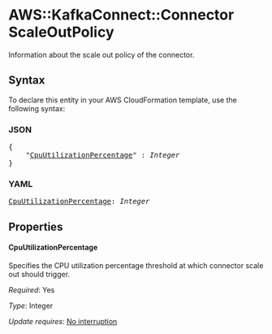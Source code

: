 # AWS::KafkaConnect::Connector ScaleOutPolicy

Information about the scale out policy of the connector.

## Syntax

To declare this entity in your AWS CloudFormation template, use the following syntax:

### JSON

<pre>
{
    "<a href="#cpuutilizationpercentage" title="CpuUtilizationPercentage">CpuUtilizationPercentage</a>" : <i>Integer</i>
}
</pre>

### YAML

<pre>
<a href="#cpuutilizationpercentage" title="CpuUtilizationPercentage">CpuUtilizationPercentage</a>: <i>Integer</i>
</pre>

## Properties

#### CpuUtilizationPercentage

Specifies the CPU utilization percentage threshold at which connector scale out should trigger.

_Required_: Yes

_Type_: Integer

_Update requires_: [No interruption](https://docs.aws.amazon.com/AWSCloudFormation/latest/UserGuide/using-cfn-updating-stacks-update-behaviors.html#update-no-interrupt)

